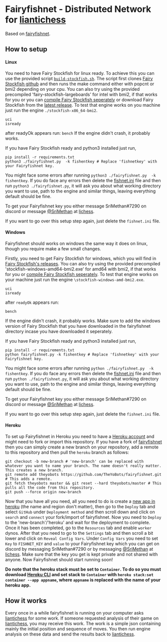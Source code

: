# Fairyfishnet - Distributed Network for [liantichess](https://liantichess.herokuapp.com/)

Based on [fairyfishnet](https://github.com/gbtami/fairyfishnet).

## How to setup

#### Linux

You need to have Fairy Stockfish for linux ready. To achieve this you can use the provided script [`build-stockfish.sh`](https://github.com/gbtami/fairyfishnet/blob/master/build-stockfish.sh). The script first clones [Fairy Stockfish github](https://github.com/ianfab/Fairy-Stockfish) and then runs the make command either with popcnt or bmi2 depending on your cpu. You can also try using the provided precompiled 'fairy-stockfish-largeboards' for intel with bmi2, if that works for you or you can [compile Fairy Stockfish seperately](https://github.com/ianfab/Fairy-Stockfish/wiki/Compiling-Fairy-Stockfish) or download Fairy Stockfish from the [latest release](https://github.com/ianfab/Fairy-Stockfish/releases).
To test that engine works on you machine just run the engine `./stockfish-x86_64-bmi2`.

```
uci
isready
```
after readyOk appears run:
`bench`
If the engine didn't crash, it probably works.

If you have Fairy Stockfish ready and python3 installed just run,
```
pip install -r requirements.txt
python3 ./fairyfishnet.py  -k fishentkey # Replace 'fishnetkey' with your Fairyfishnet key.
```
You might face some errors after running `python3 ./fairyfishnet.py  -k fishentkey`. If you do face any errors then delete the [fishnet.ini](/fishnet.ini) file and then run `python3 ./fairyfishnet.py`, it will ask you about what working directory you want to use, path to the engine and similar things, leaving everything default should be fine.

To get your Fairyfishnet key you either message SriMethan#7290 on discord or message [@SriMethan](https://lichess.org/@/SriMethan) at [lichess](https://lichess.org).

If you want to go over this setup step again, just delete the `fishnet.ini` file.

#### Windows

Fairyfishnet should works on windows the same way it does on linux, though you require make a few small changes.

Firstly, you need to get Fairy Stockfish for windows, which you will find in [Fairy Stockfish's releases](https://github.com/ianfab/Fairy-Stockfish/releases). You can also try using the provided precompiled 'stockfish-windows-amd64-bmi2.exe' for amd64 with bmi2, if that works for you or [compile Fairy Stockfish seperately](https://github.com/ianfab/Fairy-Stockfish/wiki/Compiling-Fairy-Stockfish). To test that engine works on your machine just run the engine `\stockfish-windows-amd-bmi2.exe`. 
```
uci
isready
```
after `readyOk` appears run: 
```
bench
```
If the engine didn't crash, it probably works. Make sure to add the windows version of Fairy Stockfish that you have downloaded in the fairyfishnet directory incase you have downloaded it seperately.

If you have Fairy Stockfish ready and python3 installed just run,
```
pip install -r requirements.txt
python fairyfishnet.py -k fishentkey # Replace 'fishnetkey' with your Fairyfishnet key.
```
You might face some errors after running `python ./fairyfishnet.py  -k fishentkey`. If you do face any errors then delete the [fishnet.ini](/fishnet.ini) file and then run `python ./fairyfishnet.py`, it will ask you about what working directory you want to use, path to the engine and similar things, leaving everything default should be fine.

To get your Fairyfishnet key you either message SriMethan#7290 on discord or message [@SriMethan](https://lichess.org/@/SriMethan) at [lichess](https://lichess.org).

If you want to go over this setup step again, just delete the `fishnet.ini` file.

#### Heroku

To set up Fairyfishnet in Heroku you need to have a [Heroku account](https://signup.heroku.com/login) and might need to fork or import this repository. If you have a fork of [fairyfishnet](https://github.com/gbtami/fairyfishnet) then you can simply create a new branch on your repository, add a remote to this repository and then pull the `heroku` branch as follows:

```
git checkout -b new-branch # 'new-branch' can be replaced with whatever you want to name your branch. The name doesn't really matter. This creates a new branch.
git remote add theyobots https://github.com/TheYoBots/fairyfishnet.git # This adds a remote.
git fetch theyobots master && git reset --hard theyobots/master # This pulls all the code from this repository.
git push --force origin new-branch
```

Now that you have all you need, all you need to do is create a [new app in heroku](https://dashboard.heroku.com/new-app) (the name and region don't matter), then go to the `Deploy` tab and select `GitHub` under `Deployment method` and then scroll down and click on `search` and `connect` your fork/import of fairyfishnet. Now you need to `Deploy` to the 'new-branch'/'heroku' and wait for the deployment to complete. Once it has been completed, go to the `Resources` tab and enable `worker` dynos. After that you need to go to the `Settings` tab and then scroll a bit lower and click on `Reveal Config Vars`. Under `Config Vars` you need to set `Key` to `FISHNET_KEY` and `value` to your Fairyfishnet key which you can get on discord by messaging SriMethan#7290 or by messaging [@SriMethan](https://lichess.org/@/SriMethan) at [lichess](https://lichess.org). Make sure that the key you get is kept private and not shared with anyone. Now Fairyfishnet should start running soon!

**Do note that the heroku stack must be set to `Container`. To do so you must download [Heroku CLI](https://devcenter.heroku.com/articles/heroku-cli#download-and-install) and set stack to `Container` with `heroku stack:set container --app appname`, where `appname` is replaced with the name of your heroku app.**

## How it works

Every once in a while fairyfishnet is running on your computer asks [liantichess](https://liantichess.herokuapp.com/) for some work. If someone requested analysis of their game on [liantichess](https://liantichess.herokuapp.com/), you may receive this work. The work is a simple json containing mainly the initial position and sequence of moves. You then run engine analysis on these data and send the results back to [liantichess](https://liantichess.herokuapp.com/).
